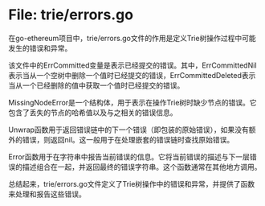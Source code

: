 # File: trie/errors.go

在go-ethereum项目中，trie/errors.go文件的作用是定义Trie树操作过程中可能发生的错误和异常。

该文件中的ErrCommitted变量是表示已经提交的错误。其中，ErrCommittedNil表示当从一个空树中删除一个值时已经提交的错误，ErrCommittedDeleted表示当从一个已经删除的值中获取一个值时已经提交的错误。

MissingNodeError是一个结构体，用于表示在操作Trie树时缺少节点的错误。它包含了丢失的节点的哈希值以及与之相关的错误信息。

Unwrap函数用于返回错误链中的下一个错误（即包装的原始错误），如果没有额外的错误，则返回nil。这一般用于在处理嵌套的错误链时查找原始错误。

Error函数用于在字符串中报告当前错误的信息。它将当前错误的描述与下一层错误的描述组合在一起，并返回最终的错误字符串。这个函数通常在其他地方调用。

总结起来，trie/errors.go文件定义了Trie树操作中的错误和异常，并提供了函数来处理和报告这些错误。

